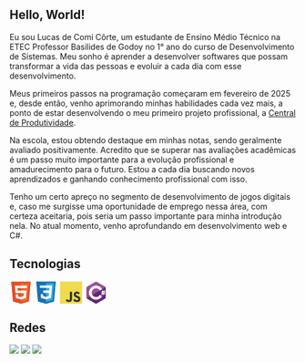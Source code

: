 ## Hello, World!

Eu sou Lucas de Comi Côrte, um estudante de Ensino Médio Técnico na ETEC Professor Basilides de Godoy no 1° ano do curso de Desenvolvimento de Sistemas. Meu sonho é aprender a desenvolver softwares que possam transformar a vida das pessoas e evoluir a cada dia com esse desenvolvimento.

Meus primeiros passos na programação começaram em fevereiro de 2025 e, desde então, venho aprimorando minhas habilidades cada vez mais, a ponto de estar desenvolvendo o meu primeiro projeto profissional, a [Central de Produtividade](https://lucasdecomi.github.io/CentralDeProdutividade/). 

Na escola, estou obtendo destaque em minhas notas, sendo geralmente avaliado positivamente. Acredito que se superar nas avaliações acadêmicas é um passo muito importante para a evolução profissional e amadurecimento para o futuro. Estou a cada dia buscando novos aprendizados e ganhando conhecimento profissional com isso.  

Tenho um certo apreço no segmento de desenvolvimento de jogos digitais e, caso me surgisse uma oportunidade de emprego nessa área, com certeza aceitaria, pois seria um passo importante para minha introdução nela. No atual momento, venho aprofundando em desenvolvimento web e C#.

## Tecnologias
<div>
  <img align="center" alt="HTML" height="40" width="40" src="https://raw.githubusercontent.com/devicons/devicon/master/icons/html5/html5-original.svg">
  <img align="center" alt="CSS" height="40" width="40" src="https://raw.githubusercontent.com/devicons/devicon/master/icons/css3/css3-original.svg">
  <img align="center" alt="Javacript" height="40" width="40" src="https://raw.githubusercontent.com/devicons/devicon/master/icons/javascript/javascript-original.svg">
  <img align="center" alt="Csharp" height="40" width="40" src="https://raw.githubusercontent.com/devicons/devicon/master/icons/csharp/csharp-original.svg">
</div>

## Redes

<div>
  <a href="https://www.linkedin.com/in/lucas-de-comi-côrte-7090ba363/" target="_blank"><img src="https://img.shields.io/badge/-LinkedIn-%230077B5?style=for-the-badge&logo=linkedin&logoColor=white" target="_blank"></a> 
  <a href="https://mail.google.com/mail/?view=cm&to=lcorte110210@gmail.com"><img src="https://img.shields.io/badge/-Gmail-%23333?style=for-the-badge&logo=gmail&logoColor=white" target="_blank"></a>
  <a href="https://api.whatsapp.com/send/?phone=5511958508663&text&type=phone_number&app_absent=0"><img src="https://img.shields.io/badge/-Whatsapp-%1DA851?style=for-the-badge&logo=whatsapp&logoColor=white" target="_blank"></a>
</div>
